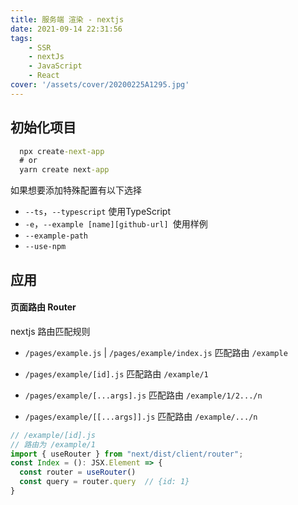 ```yaml
---
title: 服务端 渲染 - nextjs
date: 2021-09-14 22:31:56
tags:
    - SSR
    - nextJs
    - JavaScript
    - React
cover: '/assets/cover/20200225A1295.jpg'
---
```


## 初始化项目

~~~cmd
  npx create-next-app
  # or
  yarn create next-app
~~~

如果想要添加特殊配置有以下选择
* `--ts`，`--typescript` 使用TypeScript
* `-e`，`--example [name][github-url] `使用样例
* `--example-path`
* `--use-npm`


## 应用

#### 页面路由 Router

nextjs 路由匹配规则

* `/pages/example.js` | `/pages/example/index.js` 匹配路由 `/example`

* `/pages/example/[id].js` 匹配路由 `/example/1`

* `/pages/example/[...args].js` 匹配路由 `/example/1/2.../n`

* `/pages/example/[[...args]].js` 匹配路由 `/example/.../n`

~~~js
// /example/[id].js
// 路由为 /example/1
import { useRouter } from "next/dist/client/router";
const Index = (): JSX.Element => {
  const router = useRouter()
  const query = router.query  // {id: 1}
}

~~~
